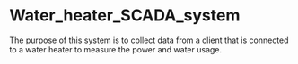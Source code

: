 # Water_heater_SCADA_system
The purpose of this system is to collect data from a client that is connected to a water heater to measure the power and water usage.
